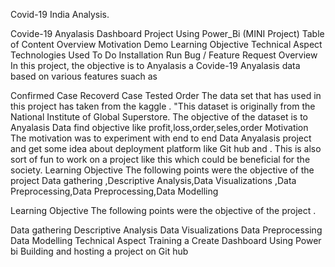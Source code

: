Covid-19 India Analysis.


Covide-19 Anyalasis Dashboard Project Using Power_Bi (MINI Project)
Table of Content
Overview
Motivation
Demo
Learning Objective
Technical Aspect
Technologies Used
To Do
Installation
Run
Bug / Feature Request
Overview
In this project, the objective is to Anyalasis a Covide-19 Anyalasis data based on various features suach as

Confirmed Case
Recoverd Case
Tested
Order The data set that has used in this project has taken from the kaggle . "This dataset is originally from the National Institute of Global Superstore. The objective of the dataset is to Anyalasis Data find objective like profit,loss,order,seles,order
Motivation
The motivation was to experiment with end to end Data Anyalasis project and get some idea about deployment platform like Git hub and . This is also sort of fun to work on a project like this which could be beneficial for the society. Learning Objective The following points were the objective of the project Data gathering ,Descriptive Analysis,Data Visualizations ,Data Preprocessing,Data Preprocessing,Data Modelling

Learning Objective
The following points were the objective of the project .

Data gathering
Descriptive Analysis
Data Visualizations
Data Preprocessing
Data Modelling
Technical Aspect
Training a Create Dashboard Using Power bi
Building and hosting a project on Git hub
